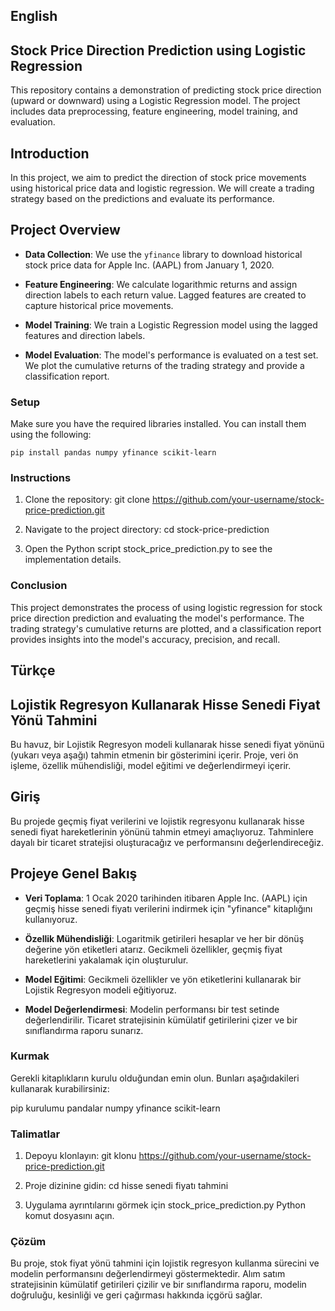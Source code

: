## English
## Stock Price Direction Prediction using Logistic Regression

This repository contains a demonstration of predicting stock price direction (upward or downward) using a Logistic Regression model. The project includes data preprocessing, feature engineering, model training, and evaluation.

## Introduction

In this project, we aim to predict the direction of stock price movements using historical price data and logistic regression. We will create a trading strategy based on the predictions and evaluate its performance.

## Project Overview

- **Data Collection**: We use the `yfinance` library to download historical stock price data for Apple Inc. (AAPL) from January 1, 2020.

- **Feature Engineering**: We calculate logarithmic returns and assign direction labels to each return value. Lagged features are created to capture historical price movements.

- **Model Training**: We train a Logistic Regression model using the lagged features and direction labels.

- **Model Evaluation**: The model's performance is evaluated on a test set. We plot the cumulative returns of the trading strategy and provide a classification report.

### Setup

Make sure you have the required libraries installed. You can install them using the following:

	pip install pandas numpy yfinance scikit-learn

### Instructions

1. Clone the repository:
 		git clone https://github.com/your-username/stock-price-prediction.git

2. Navigate to the project directory:
		cd stock-price-prediction

3. Open the Python script stock_price_prediction.py to see the implementation details.

### Conclusion
This project demonstrates the process of using logistic regression for stock price direction prediction and evaluating the model's performance. The trading strategy's cumulative returns are plotted, and a classification report provides insights into the model's accuracy, precision, and recall.

## Türkçe
## Lojistik Regresyon Kullanarak Hisse Senedi Fiyat Yönü Tahmini

Bu havuz, bir Lojistik Regresyon modeli kullanarak hisse senedi fiyat yönünü (yukarı veya aşağı) tahmin etmenin bir gösterimini içerir. Proje, veri ön işleme, özellik mühendisliği, model eğitimi ve değerlendirmeyi içerir.

## Giriş

Bu projede geçmiş fiyat verilerini ve lojistik regresyonu kullanarak hisse senedi fiyat hareketlerinin yönünü tahmin etmeyi amaçlıyoruz. Tahminlere dayalı bir ticaret stratejisi oluşturacağız ve performansını değerlendireceğiz.

## Projeye Genel Bakış

- **Veri Toplama**: 1 Ocak 2020 tarihinden itibaren Apple Inc. (AAPL) için geçmiş hisse senedi fiyatı verilerini indirmek için "yfinance" kitaplığını kullanıyoruz.

- **Özellik Mühendisliği**: Logaritmik getirileri hesaplar ve her bir dönüş değerine yön etiketleri atarız. Gecikmeli özellikler, geçmiş fiyat hareketlerini yakalamak için oluşturulur.

- **Model Eğitimi**: Gecikmeli özellikler ve yön etiketlerini kullanarak bir Lojistik Regresyon modeli eğitiyoruz.

- **Model Değerlendirmesi**: Modelin performansı bir test setinde değerlendirilir. Ticaret stratejisinin kümülatif getirilerini çizer ve bir sınıflandırma raporu sunarız.

### Kurmak

Gerekli kitaplıkların kurulu olduğundan emin olun. Bunları aşağıdakileri kullanarak kurabilirsiniz:

pip kurulumu pandalar numpy yfinance scikit-learn

### Talimatlar

1. Depoyu klonlayın:
 git klonu https://github.com/your-username/stock-price-prediction.git

2. Proje dizinine gidin:
cd hisse senedi fiyatı tahmini

3. Uygulama ayrıntılarını görmek için stock_price_prediction.py Python komut dosyasını açın.

### Çözüm
Bu proje, stok fiyat yönü tahmini için lojistik regresyon kullanma sürecini ve modelin performansını değerlendirmeyi göstermektedir. Alım satım stratejisinin kümülatif getirileri çizilir ve bir sınıflandırma raporu, modelin doğruluğu, kesinliği ve geri çağırması hakkında içgörü sağlar.